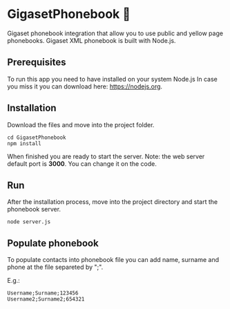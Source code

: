 # GigasetPhonebook :orange_book:
Gigaset phonebook integration that allow you to use public and yellow page phonebooks.
Gigaset XML phonebook is built with Node.js. 

## Prerequisites
To run this app you need to have installed on your system Node.js In case you miss it you can download here: https://nodejs.org.

## Installation

Download the files and move into the project folder. 

```
cd GigasetPhonebook
npm install
```
When finished you are ready to start the server.
Note: the web server default port is **3000**. You can change it on the code.

## Run

After the installation process, move into the project directory and start the phonebook server.
```
node server.js
```

## Populate phonebook

To populate contacts into phonebook file you can add name, surname and phone at the file separeted by ";".

E.g.:
```
Username;Surname;123456
Username2;Surname2;654321
```
